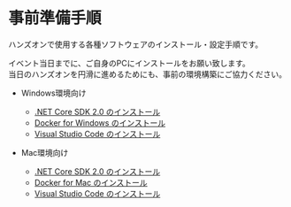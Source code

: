 # 事前準備手順

ハンズオンで使用する各種ソフトウェアのインストール・設定手順です。

イベント当日までに、ご自身のPCにインストールをお願い致します。  
当日のハンズオンを円滑に進めるためにも、事前の環境構築にご協力ください。

* Windows環境向け
  * [.NET Core SDK 2.0 のインストール](./win_install_dotnetcoresdk.md)
  * [Docker for Windows のインストール](./win_install_docker.md)
  * [Visual Studio Code のインストール](./win_install_visualstudiocode.md)

* Mac環境向け
  * [.NET Core SDK 2.0 のインストール](./mac_install_dotnetcoresdk.md)
  * [Docker for Mac のインストール](./mac_install_docker.md)
  * [Visual Studio Code のインストール](./mac_install_visualstudiocode.md)
